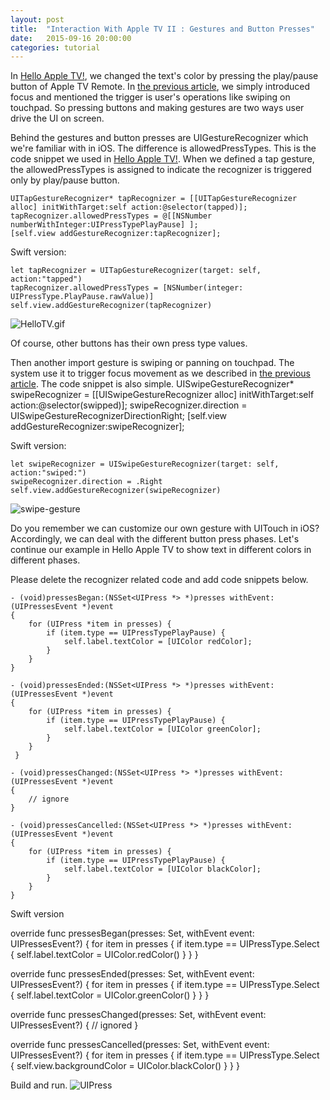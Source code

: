 ```yaml
---
layout: post
title:  "Interaction With Apple TV II : Gestures and Button Presses"
date:   2015-09-16 20:00:00
categories: tutorial
---
```

In [Hello Apple TV!](http://pragma.tv/jekyll/update/2015/09/10/Hello-Apple-TV.html),
we changed the text's color by pressing the play/pause button of Apple TV Remote. In [the previous article](http://pragma.tv/tutorial/2015/09/12/Interaction-With-Apple-TV-I-Focus.html), we simply introduced focus and mentioned the trigger is user's operations like swiping on touchpad.
So pressing buttons and making gestures are two ways user drive the UI on screen.

Behind the gestures and button presses are UIGestureRecognizer which we're familiar with in iOS.
The difference is allowedPressTypes. This is the code snippet we used in [Hello Apple TV!](http://pragma.tv/jekyll/update/2015/09/10/Hello-Apple-TV.html). When we defined a tap gesture,
the allowedPressTypes is assigned to indicate the recognizer is triggered only by play/pause button.

    UITapGestureRecognizer* tapRecognizer = [[UITapGestureRecognizer alloc] initWithTarget:self action:@selector(tapped)];
    tapRecognizer.allowedPressTypes = @[[NSNumber numberWithInteger:UIPressTypePlayPause] ];
    [self.view addGestureRecognizer:tapRecognizer];

Swift version:

    let tapRecognizer = UITapGestureRecognizer(target: self, action:"tapped")
    tapRecognizer.allowedPressTypes = [NSNumber(integer: UIPressType.PlayPause.rawValue)]
    self.view.addGestureRecognizer(tapRecognizer)

   ![HelloTV.gif](https://db.tt/GXGS6Y03)

Of course, other buttons has their own press type values.

Then another import gesture is swiping or panning on touchpad. The system use it to trigger focus movement as we described in [the previous article](http://pragma.tv/tutorial/2015/09/12/Interaction-With-Apple-TV-I-Focus.html). The code snippet
is also simple.
    UISwipeGestureRecognizer* swipeRecognizer = [[UISwipeGestureRecognizer alloc] initWithTarget:self action:@selector(swipped)];
    swipeRecognizer.direction = UISwipeGestureRecognizerDirectionRight;
    [self.view addGestureRecognizer:swipeRecognizer];

Swift version:

    let swipeRecognizer = UISwipeGestureRecognizer(target: self, action:"swiped:")
    swipeRecognizer.direction = .Right
    self.view.addGestureRecognizer(swipeRecognizer)

 ![swipe-gesture](https://db.tt/oWGECPL9)

 Do you remember we can customize our own gesture with UITouch in iOS? Accordingly, we can deal with the different button press phases. Let's continue our example in Hello Apple TV to show text in different colors in different phases.

 Please delete the recognizer related code and add code snippets below.

    - (void)pressesBegan:(NSSet<UIPress *> *)presses withEvent:(UIPressesEvent *)event
    {
        for (UIPress *item in presses) {
            if (item.type == UIPressTypePlayPause) {
                self.label.textColor = [UIColor redColor];
            }
        }
    }

    - (void)pressesEnded:(NSSet<UIPress *> *)presses withEvent:(UIPressesEvent *)event
    {
        for (UIPress *item in presses) {
            if (item.type == UIPressTypePlayPause) {
                self.label.textColor = [UIColor greenColor];
            }
        }
     }

    - (void)pressesChanged:(NSSet<UIPress *> *)presses withEvent:(UIPressesEvent *)event
    {
        // ignore
    }

    - (void)pressesCancelled:(NSSet<UIPress *> *)presses withEvent:(UIPressesEvent *)event
    {
        for (UIPress *item in presses) {
            if (item.type == UIPressTypePlayPause) {
                self.label.textColor = [UIColor blackColor];
            }
        }
    }

Swift version

  override func pressesBegan(presses: Set<UIPress>, withEvent event: UIPressesEvent?) {
      for item in presses
      {
          if item.type == UIPressType.Select
          {
              self.label.textColor = UIColor.redColor()
          }
      }
  }

  override func pressesEnded(presses: Set<UIPress>, withEvent event: UIPressesEvent?) {
      for item in presses
      {
          if item.type == UIPressType.Select
          {
              self.label.textColor = UIColor.greenColor()
          }
      }
  }

  override func pressesChanged(presses: Set<UIPress>, withEvent event: UIPressesEvent?) {
      // ignored
  }

  override func pressesCancelled(presses: Set<UIPress>, withEvent event: UIPressesEvent?) {
      for item in presses
      {
          if item.type == UIPressType.Select
          {
              self.view.backgroundColor = UIColor.blackColor()
          }
      }
  }

Build and run.
 ![UIPress](https://db.tt/eXTk8MPK)

